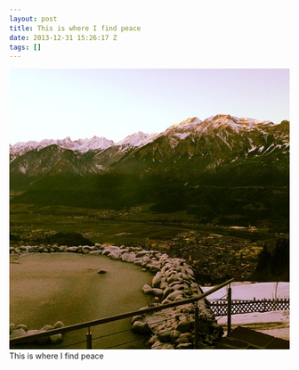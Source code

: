 ```yaml
---
layout: post
title: This is where I find peace
date: 2013-12-31 15:26:17 Z
tags: []
---
```

![](/media/2013/12/71753684314.jpg)
This is where I find peace
